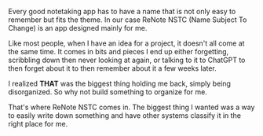 Every good notetaking app has to have a name that is not only easy to remember but fits the theme. In our case ReNote NSTC (Name Subject To Change) is an app designed mainly for me. 

Like most people, when I have an idea for a project, it doesn't all come at the same time. It comes in bits and pieces I end up either forgetting, scribbling down then never looking at again, or talking to it to ChatGPT to then forget about it to then remember about it a few weeks later.

I realized <b>THAT</b> was the biggest thing holding me back, simply being disorganized. So why not build something to organize for me.

That's where ReNote NSTC comes in. The biggest thing I wanted was a way to easily write down something and have other systems classify it in the right place for me.


